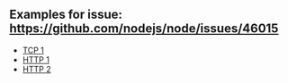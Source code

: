 ## Examples for issue: https://github.com/nodejs/node/issues/46015

- <a href="https://github.com/didkovsky/onend/tree/main/tcp">TCP 1</a>
- <a href="https://github.com/didkovsky/onend/tree/main/http">HTTP 1</a>
- <a href="https://github.com/didkovsky/onend/tree/main/http-2">HTTP 2</a>
